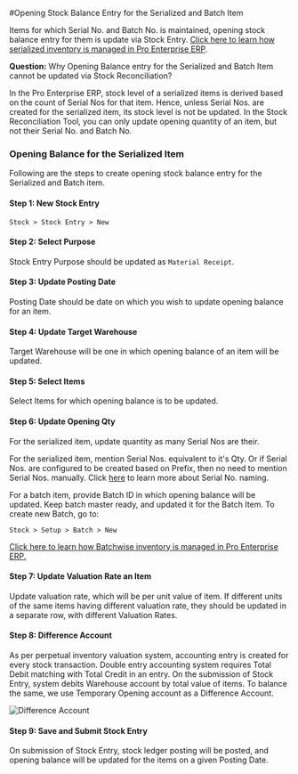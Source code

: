 <!-- add-breadcrumbs -->
#Opening Stock Balance Entry for the Serialized and Batch Item

Items for which Serial No. and Batch No. is maintained, opening stock balance entry for them is update via Stock Entry. [Click here to learn how serialized inventory is managed in Pro Enterprise ERP](/docs/user/manual/en/stock/serial-no.html).

**Question:** Why Opening Balance entry for the Serialized and Batch Item cannot be updated via Stock Reconciliation?

In the Pro Enterprise ERP, stock level of a serialized items is derived based on the count of Serial Nos for that item. Hence, unless Serial Nos. are created for the serialized item, its stock level is not be updated. In the Stock Reconciliation Tool, you can only update opening quantity of an item, but not their Serial No. and Batch No.

### Opening Balance for the Serialized Item

Following are the steps to create opening stock balance entry for the Serialized and Batch item.

#### Step 1: New Stock Entry

`Stock > Stock Entry > New`

#### Step 2: Select Purpose

Stock Entry Purpose should be updated as `Material Receipt`.

#### Step 3: Update Posting Date

Posting Date should be date on which you wish to update opening balance for an item.

#### Step 4: Update Target Warehouse

Target Warehouse will be one in which opening balance of an item will be updated.

#### Step 5: Select Items

Select Items for which opening balance is to be updated.

#### Step 6: Update Opening Qty

For the serialized item, update quantity as many Serial Nos are their.

For the serialized item, mention Serial Nos. equivalent to it's Qty. Or if Serial Nos. are configured to be created based on Prefix, then no need to mention Serial Nos. manually. Click [here](/docs/user/manual/en/stock/articles/serial-no-naming.html) to learn more about Serial No. naming.

For a batch item, provide Batch ID in which opening balance will be updated. Keep batch master ready, and updated it for the Batch Item. To create new Batch, go to:

`Stock > Setup > Batch > New`

[Click here to learn how Batchwise inventory is managed in Pro Enterprise ERP.](/docs/user/manual/en/stock/articles/managing-batch-wise-inventory.html)

#### Step 7: Update Valuation Rate an Item

Update valuation rate, which will be per unit value of item. If different units of the same items having different valuation rate, they should be updated in a separate row, with different Valuation Rates.

#### Step 8: Difference Account

As per perpetual inventory valuation system, accounting entry is created for every stock transaction. Double entry accounting system requires Total Debit matching with Total Credit in an entry. On the submission of Stock Entry, system debits Warehouse account by total value of items. To balance the same, we use Temporary Opening account as a Difference Account.

<img alt="Difference Account" class="screenshot" src="/docs/assets/img/articles/difference-account-1.png">

#### Step 9: Save and Submit Stock Entry

On submission of Stock Entry, stock ledger posting will be posted, and opening balance will be updated for the items on a given Posting Date.


<!-- markdown -->